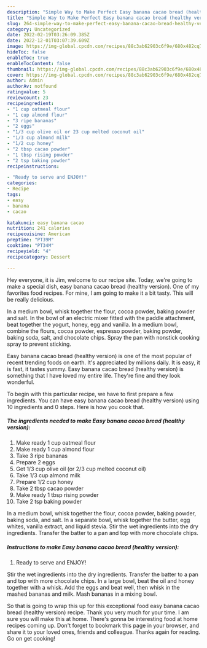 ```yaml
---
description: "Simple Way to Make Perfect Easy banana cacao bread (healthy version)"
title: "Simple Way to Make Perfect Easy banana cacao bread (healthy version)"
slug: 264-simple-way-to-make-perfect-easy-banana-cacao-bread-healthy-version
category: Uncategorized
date: 2022-02-19T03:26:09.385Z
date: 2022-12-01T03:07:39.609Z
image: https://img-global.cpcdn.com/recipes/88c3ab62903c6f9e/680x482cq70/easy-banana-cacao-bread-healthy-version-recipe-main-photo.jpg
hideToc: false
enableToc: true
enableTocContent: false
thumbnail: https://img-global.cpcdn.com/recipes/88c3ab62903c6f9e/680x482cq70/easy-banana-cacao-bread-healthy-version-recipe-main-photo.jpg
cover: https://img-global.cpcdn.com/recipes/88c3ab62903c6f9e/680x482cq70/easy-banana-cacao-bread-healthy-version-recipe-main-photo.jpg
author: Admin
authorAv: notfound
ratingvalue: 5
reviewcount: 23
recipeingredient:
- "1 cup oatmeal flour"
- "1 cup almond flour"
- "3 ripe bananas"
- "2 eggs"
- "1/3 cup olive oil or 23 cup melted coconut oil"
- "1/3 cup almond milk"
- "1/2 cup honey"
- "2 tbsp cacao powder"
- "1 tbsp rising powder"
- "2 tsp baking powder"
recipeinstructions:

- "Ready to serve and ENJOY!"
categories:
- Recipe
tags:
- easy
- banana
- cacao

katakunci: easy banana cacao 
nutrition: 241 calories
recipecuisine: American
preptime: "PT39M"
cooktime: "PT34M"
recipeyield: "4"
recipecategory: Dessert

---
```



Hey everyone, it is Jim, welcome to our recipe site. Today, we're going to make a special dish, easy banana cacao bread (healthy version). One of my favorites food recipes. For mine, I am going to make it a bit tasty. This will be really delicious.

In a medium bowl, whisk together the flour, cocoa powder, baking powder and salt. In the bowl of an electric mixer fitted with the paddle attachment, beat together the yogurt, honey, egg and vanilla. In a medium bowl, combine the flours, cocoa powder, espresso powder, baking powder, baking soda, salt, and chocolate chips. Spray the pan with nonstick cooking spray to prevent sticking.

Easy banana cacao bread (healthy version) is one of the most popular of recent trending foods on earth. It's appreciated by millions daily. It is easy, it is fast, it tastes yummy. Easy banana cacao bread (healthy version) is something that I have loved my entire life. They're fine and they look wonderful.


To begin with this particular recipe, we have to first prepare a few ingredients. You can have easy banana cacao bread (healthy version) using 10 ingredients and 0 steps. Here is how you cook that.

<!--inarticleads1-->

##### The ingredients needed to make Easy banana cacao bread (healthy version):

1. Make ready 1 cup oatmeal flour
1. Make ready 1 cup almond flour
1. Take 3 ripe bananas
1. Prepare 2 eggs
1. Get 1/3 cup olive oil (or 2/3 cup melted coconut oil)
1. Take 1/3 cup almond milk
1. Prepare 1/2 cup honey
1. Take 2 tbsp cacao powder
1. Make ready 1 tbsp rising powder
1. Take 2 tsp baking powder


In a medium bowl, whisk together the flour, cocoa powder, baking powder, baking soda, and salt. In a separate bowl, whisk together the butter, egg whites, vanilla extract, and liquid stevia. Stir the wet ingredients into the dry ingredients. Transfer the batter to a pan and top with more chocolate chips. 

<!--inarticleads2-->

##### Instructions to make Easy banana cacao bread (healthy version):


1. Ready to serve and ENJOY!

Stir the wet ingredients into the dry ingredients. Transfer the batter to a pan and top with more chocolate chips. In a large bowl, beat the oil and honey together with a whisk. Add the eggs and beat well, then whisk in the mashed bananas and milk. Mash bananas in a mixing bowl. 

So that is going to wrap this up for this exceptional food easy banana cacao bread (healthy version) recipe. Thank you very much for your time. I am sure you will make this at home. There's gonna be interesting food at home recipes coming up. Don't forget to bookmark this page in your browser, and share it to your loved ones, friends and colleague. Thanks again for reading. Go on get cooking!
